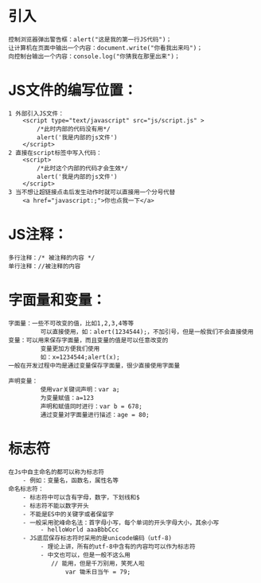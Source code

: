 # 引入
    控制浏览器弹出警告框：alert("这是我的第一行JS代码")；
    让计算机在页面中输出一个内容：document.write("你看我出来吗")；
    向控制台输出一个内容：console.log("你猜我在那里出来")；
# JS文件的编写位置：
    1 外部引入JS文件：
        <script type="text/javascript" src="js/script.js" >
            /*此时内部的代码没有用*/
            alert('我是内部的js文件')
        </script>
    2 直接在script标签中写入代码：
        <script>
            /*此时这个内部的代码才会生效*/
            alert('我是内部的js文件')
        </script>
    3 当不想让超链接点击后发生动作时就可以直接用一个分号代替
        <a href="javascript:;">你也点我一下</a>
# JS注释：
    多行注释：/* 被注释的内容 */
    单行注释：//被注释的内容
# 字面量和变量：
    字面量：一些不可改变的值，比如1,2,3,4等等
             可以直接使用，如：alert(1234544);，不加引号，但是一般我们不会直接使用
    变量：可以用来保存字面量，而且变量的值是可以任意改变的
             变量更加方便我们使用
             如：x=1234544;alert(x);
    一般在开发过程中均是通过变量保存字面量，很少直接使用字面量

    声明变量：
             使用var关键词声明：var a;
             为变量赋值：a=123
             声明和赋值同时进行：var b = 678;
             通过变量对字面量进行描述：age = 80;
# 标志符
    在Js中自主命名的都可以称为标志符
        - 例如：变量名，函数名，属性名等
    命名标志符：
        - 标志符中可以含有字母，数字，下划线和$
        - 标志符不能以数字开头
        - 不能是ES中的关键字或者保留字
        - 一般采用驼峰命名法：首字母小写，每个单词的开头字母大小，其余小写
             - helloWorld aaaBbbCcc
        - JS底层保存标志符时采用的是unicode编码（utf-8)
             - 理论上讲，所有的utf-8中含有的内容均可以作为标志符
             - 中文也可以，但是一般不这么用
                // 能用，但是千万别用，笑死人啦
                    var 锄禾日当午 = 79;

